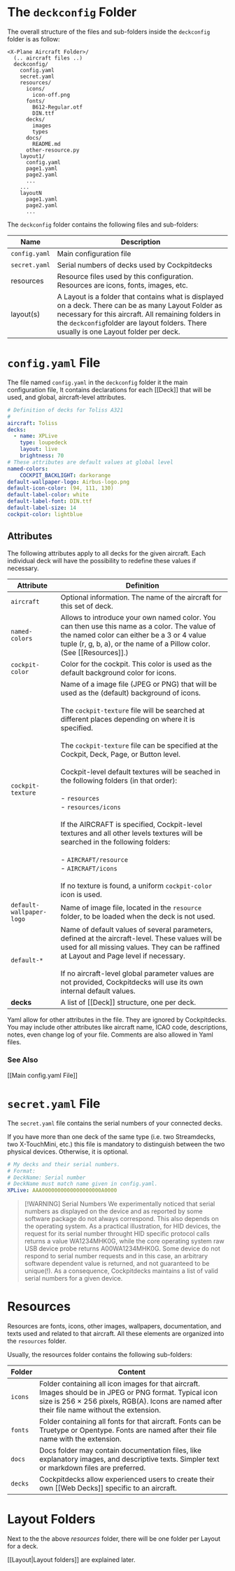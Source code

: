 # The `deckconfig` Folder

The overall structure of the files and sub-folders inside the `deckconfig` folder is as follow:

```tree
<X-Plane Aircraft Folder>/
  (.. aircraft files ..)
  deckconfig/
    config.yaml
    secret.yaml
    resources/
      icons/
        icon-off.png
      fonts/
        B612-Regular.otf
        DIN.ttf
      decks/
        images
        types
      docs/
        README.md
      other-resource.py
    layout1/
      config.yaml
      page1.yaml
      page2.yaml
      ...
    ...
    layoutN
      page1.yaml
      page2.yaml
      ...
```

The  `deckconfig` folder contains the following files and sub-folders:

| Name          | Description                                                                                                                                                                                                                                         |
| ------------- | --------------------------------------------------------------------------------------------------------------------------------------------------------------------------------------------------------------------------------------------------- |
| `config.yaml` | Main configuration file                                                                                                                                                                                                                             |
| `secret.yaml` | Serial numbers of decks used by Cockpitdecks                                                                                                                                                                                                        |
| resources     | Resource files used by this configuration. Resources are icons, fonts, images, etc.                                                                                                                                                                 |
| layout(s)     | A Layout is a folder that contains what is displayed on a deck. There can be as many Layout Folder as necessary for this aircraft. All remaining folders in the `deckconfig`folder are layout folders. There usually is one Layout folder per deck. |

# `config.yaml` File

The file named `config.yaml` in the `deckconfig` folder it the main configuration file, It contains declarations for each [[Deck]] that will be used, and global, aircraft-level attributes.

```yaml
# Definition of decks for Toliss A321
#
aircraft: Toliss 
decks:
  - name: XPLive
    type: loupedeck
    layout: live
    brightness: 70
# These attributes are default values at global level
named-colors:
    COCKPIT_BACKLIGHT: darkorange
default-wallpaper-logo: Airbus-logo.png
default-icon-color: (94, 111, 130)
default-label-color: white
default-label-font: DIN.ttf
default-label-size: 14
cockpit-color: lightblue
```

## Attributes

The following attributes apply to all decks for the given aircraft. Each individual deck will have the possibility to redefine these values if necessary.

| Attribute                | Definition                                                                                                                                                                                                                                                                                                                                                                                                                                                                                                                                                                                                                                                                                                       |
| ------------------------ | ---------------------------------------------------------------------------------------------------------------------------------------------------------------------------------------------------------------------------------------------------------------------------------------------------------------------------------------------------------------------------------------------------------------------------------------------------------------------------------------------------------------------------------------------------------------------------------------------------------------------------------------------------------------------------------------------------------------- |
| `aircraft`               | Optional information. The name of the aircraft for this set of deck.                                                                                                                                                                                                                                                                                                                                                                                                                                                                                                                                                                                                                                             |
| `named-colors`           | Allows to introduce your own named color. You can then use this name as a color. The value of the named color can either be a 3 or 4 value tuple (r, g, b, a), or the name of a Pillow color. (See [[Resources]].)                                                                                                                                                                                                                                                                                                                                                                                                                                                                                               |
| `cockpit-color`          | Color for the cockpit. This color is used as the default background color for icons.                                                                                                                                                                                                                                                                                                                                                                                                                                                                                                                                                                                                                             |
| `cockpit-texture`        | Name of a image file (JPEG or PNG) that will be used as the (default) background of icons.<br><br>The `cockpit-texture` file will be searched at different places depending on where it is specified.<br><br>The `cockpit-texture` file can be specified at the Cockpit, Deck, Page, or Button level.<br><br>Cockpit-level default textures will be seached in the following folders (in that order):<br><br>- `resources`<br>- `resources/icons`<br><br>If the AIRCRAFT is specified, Cockpit-level textures and all other levels textures will be searched in the following folders:<br><br>- `AIRCRAFT/resource`<br>- `AIRCRAFT/icons`<br><br>If no texture is found, a uniform `cockpit-color` icon is used. |
| `default-wallpaper-logo` | Name of image file, located in the `resource` folder, to be loaded when the deck is not used.                                                                                                                                                                                                                                                                                                                                                                                                                                                                                                                                                                                                                    |
| `default-*`              | Name of default values of several parameters, defined at the aircraft-level. These values will be used for all missing values. They can be raffined at Layout and Page level if necessary.<br><br>If no aircraft-level global parameter values are not provided, Cockpitdecks will use its own internal default values.                                                                                                                                                                                                                                                                                                                                                                                          |
| **decks**                | A list of [[Deck]] structure, one per deck.                                                                                                                                                                                                                                                                                                                                                                                                                                                                                                                                                                                                                                                                      |

Yaml allow for other attributes in the file. They are ignored by Cockpitdecks. You may include other attributes like aircraft name, ICAO code, descriptions, notes, even change log of your file. Comments are also allowed in Yaml files.

### See Also

[[Main config.yaml File]]

# `secret.yaml` File

The `secret.yaml` file contains the serial numbers of your connected decks.

If you have more than one deck of the same type (i.e. two Streamdecks, two X-TouchMini, etc.) this file is mandatory to distinguish between the two physical devices. Otherwise, it is optional.

```yaml
# My decks and their serial numbers.
# Format:
# DeckName: Serial number
# DeckName must match name given in config.yaml.
XPLive: AAA0000000000000000000A0000
```

> [!WARNING] Serial Numbers
> We experimentally noticed that serial numbers as displayed on the device and as reported by some software package do not always correspond. This also depends on the operating system. As a practical illustration, for HID devices, the request for its serial number throught HID specific protocol calls returns a value WA1234MHK0G, while the core operating system raw USB device probe returns A00WA1234MHK0G. Some device do not respond to serial number requests and in this case, an arbitrary software dependent value is returned, and not guaranteed to be unique(!).
> As a consequence, Cockpitdecks maintains a list of valid serial numbers for a given device.

# Resources

Resources are fonts, icons, other images, wallpapers, documentation, and texts used and related to that aircraft. All these elements are organized into the `resources` folder.

Usually, the resources folder contains the following sub-folders:

| Folder  | Content                                                                                                                                                                                                  |
| ------- | -------------------------------------------------------------------------------------------------------------------------------------------------------------------------------------------------------- |
| `icons` | Folder containing all icon images for that aircraft. Images should be in JPEG or PNG format. Typical icon size is 256 × 256 pixels, RGB(A). Icons are named after their file name without the extension. |
| `fonts` | Folder containing all fonts for that aircraft. Fonts can be Truetype or Opentype. Fonts are named after their file name with the extension.                                                              |
| `docs`  | Docs folder may contain documentation files, like explanatory images, and descriptive texts. Simpler text or markdown files are preferred.                                                               |
| `decks` | Cockpitdecks allow experienced users to create their own [[Web Decks]] specific to an aircraft.                                                                                                          |

# Layout Folders

Next to the the above *resources* folder, there will be one folder per Layout for a deck.

[[Layout|Layout folders]] are explained later.
